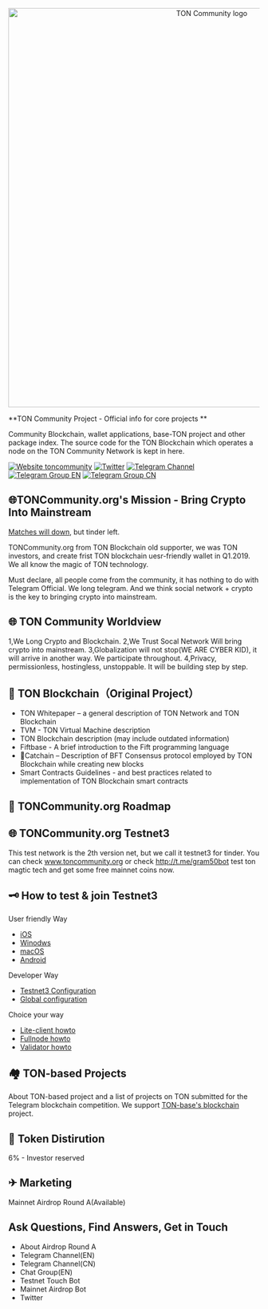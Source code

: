 <p align="center">
  <a href="https://toncommunity.org//">
    <img src="https://toncommunity.org/static/media/logo.d88b15dd.svg" alt="TON Community logo" title="Go to toncommunity.org" width="800" style="border:none;"/>
  </a>
</p>

**TON Community Project - Official info for core projects **

Community Blockchain, wallet applications, base-TON project and other package index.  The source code for the TON Blockchain which operates a node on the TON Community Network is kept in here.


<!-- row 1 - links & status -->

[![Website toncommunity](https://img.shields.io/website-up-down-green-red/https/toncommunity.org.svg)](https://www.toncommunity.org)
[![Twitter](https://img.shields.io/twitter/follow/toncommunity?style=social)](https://twitter.com/toncommunity)
[![Telegram Channel](https://img.shields.io/badge/TONCommunity-Channel-blue)](https://t.me/ton_news)
[![Telegram Group EN](https://img.shields.io/badge/TONCommunity-EN__Group-blue)](https://t.me/ton_en)
[![Telegram Group CN](https://img.shields.io/badge/TONCommunity-CN__Group-blue)](https://t.me/ton_cn)


## 🌐<a id="mission"></a>TONCommunity.org's Mission - Bring Crypto Into Mainstream

[Matches will down](https://telegra.ph/What-Was-TON-And-Why-It-Is-Over-05-12), but tinder left.

TONCommunity.org from TON Blockchain old supporter, we was TON investors, and create frist TON blockchain uesr-friendly wallet in Q1.2019. We all know the magic of TON technology. 

Must declare, all people come from the community, it has nothing to do with Telegram Official. We long telegram. And we think social network + crypto is the key to bringing crypto into mainstream.

## 🌐 <a id="worldview"></a>TON Community Worldview
1,We Long Crypto and Blockchain.
2,We Trust Socal Network Will bring crypto into mainstream.
3,Globalization will not stop(WE ARE CYBER KID), it will arrive in another way. We participate throughout.
4,Privacy, permissionless, hostingless, unstoppable. It will be building step by step.

## 💎 <a id="original"></a>TON Blockchain（Original Project）
- TON Whitepaper – a general description of TON Network and TON Blockchain
- TVM - TON Virtual Machine description
- TON Blockchain description (may include outdated information)
- Fiftbase - A brief introduction to the Fift programming language
- 🔗Catchain – Description of BFT Consensus protocol employed by TON Blockchain while creating new blocks
- Smart Contracts Guidelines - and best practices related to implementation of TON Blockchain smart contracts

## 💎 <a id="roadmap"></a>TONCommunity.org Roadmap


## 🌐 <a id="testnet"></a>TONCommunity.org Testnet3
This test network is the 2th version net, but we call it testnet3 for tinder. You can check www.toncommunity.org or check http://t.me/gram50bot test ton magtic tech and get some free mainnet coins now.

## 🗝 <a id="howto"></a>How to test & join Testnet3
User friendly Way
- [iOS](https://testflight.apple.com/join/sYg7ibyW)
- [Winodws](https://ton.org/apps/wsetup.0.9.8.exe)
- [macOS](https://ton.org/apps/wsetup.0.9.8.dmg)
- [Android](https://ton.org/apps/wallet.apk)

Developer Way
- [Testnet3 Configuration](https://toncommunity.org/ton-lite-client-test3.config.json)
- [Global configuration](https://toncommunity.org/toncommunity-global.config.json)

Choice your way
- [Lite-client howto](https://toncommunity.org/README.txt)
- [Fullnode howto](https://toncommunity.org/FullNode-HOWTO.txt)
- [Validator howto](https://toncommunity.org/Validator-HOWTO.txt) 

## 🏘 <a id="projects"></a>TON-based Projects
About TON-based project and a list of projects on TON submitted for the Telegram blockchain competition.
We support [TON-base's blockchain](https://toncommunity.org/projects.html)  project. 

## 💎 <a id="token"></a>Token Distirution

6% - Investor reserved


## ✈ <a id="marketing"></a>Marketing
Mainnet Airdrop Round A(Available)

## Ask Questions, Find Answers, Get in Touch
- About Airdrop Round A
- Telegram Channel(EN)
- Telegram Channel(CN)
- Chat Group(EN)
- Testnet Touch Bot
- Mainnet Airdrop Bot
- Twitter
